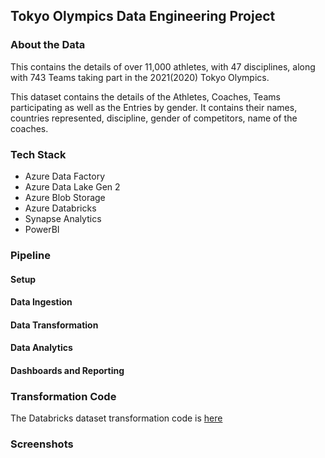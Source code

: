 ## Tokyo Olympics Data Engineering Project

### About the Data

This contains the details of over 11,000 athletes, with 47 disciplines, along with 743 Teams taking part in the 2021(2020) Tokyo Olympics.

This dataset contains the details of the Athletes, Coaches, Teams participating as well as the Entries by gender. It contains their names, countries represented, discipline, gender of competitors, name of the coaches.

### Tech Stack

- Azure Data Factory
- Azure Data Lake Gen 2
- Azure Blob Storage
- Azure Databricks
- Synapse Analytics
- PowerBI

### Pipeline

#### Setup

#### Data Ingestion

#### Data Transformation

#### Data Analytics

#### Dashboards and Reporting

### Transformation Code

The Databricks dataset transformation code is [here](https://github.com/vedanthv/data-engineering-projects/blob/main/tokyo-olympics/data-transformation.ipynb)

### Screenshots

